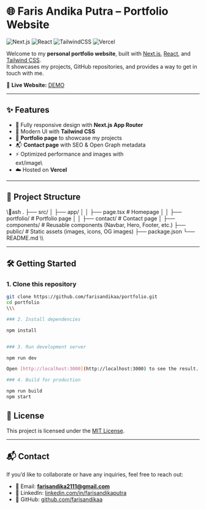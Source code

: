 ﻿# 🌐 Faris Andika Putra – Portfolio Website

![Next.js](https://img.shields.io/badge/Next.js-15-black?style=flat&logo=next.js)
![React](https://img.shields.io/badge/React-18-61DAFB?style=flat&logo=react)
![TailwindCSS](https://img.shields.io/badge/TailwindCSS-3-38B2AC?style=flat&logo=tailwind-css)
![Vercel](https://img.shields.io/badge/Deploy-Vercel-black?style=flat&logo=vercel)

Welcome to my **personal portfolio website**, built with [Next.js](https://nextjs.org/), [React](https://react.dev/), and [Tailwind CSS](https://tailwindcss.com/).  
It showcases my projects, GitHub repositories, and provides a way to get in touch with me.

🔗 **Live Website:** [DEMO](https://farisandika.vercel.app)

---

## ✨ Features
- 📱 Fully responsive design with **Next.js App Router**
- 🎨 Modern UI with **Tailwind CSS**
- 📂 **Portfolio page** to showcase my projects
- 📬 **Contact page** with SEO & Open Graph metadata
- ⚡ Optimized performance and images with \
ext/image\
- ☁️ Hosted on **Vercel**

---

## 📂 Project Structure
\\\ash
.
├── src/
│   ├── app/
│   │   ├── page.tsx          # Homepage
│   │   ├── portfolio/        # Portfolio page
│   │   ├── contact/          # Contact page
│   ├── components/           # Reusable components (Navbar, Hero, Footer, etc.)
├── public/                   # Static assets (images, icons, OG images)
├── package.json
└── README.md
\\\

---

## 🛠️ Getting Started

### 1. Clone this repository
```bash
git clone https://github.com/farisandikaa/portfolio.git
cd portfolio
\\\

### 2. Install dependencies

npm install


### 3. Run development server

npm run dev

Open [http://localhost:3000](http://localhost:3000) to see the result.

### 4. Build for production

npm run build
npm start
```



## 📜 License
This project is licensed under the [MIT License](LICENSE).

---

## 📬 Contact
If you’d like to collaborate or have any inquiries, feel free to reach out:

- 📧 Email: **farisandika2111@gmail.com**  
- 💼 LinkedIn: [linkedin.com/in/farisandikaputra](https://linkedin.com/in/farisandikaputra)  
- 🐙 GitHub: [github.com/farisandikaa](https://github.com/farisandikaa)  



